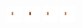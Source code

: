 ![human dark left leg-1](share/lair/human_dark_left_leg/human_dark_left_leg-1.png)
![human dark left leg-2](share/lair/human_dark_left_leg/human_dark_left_leg-2.png)
![human dark left leg-4](share/lair/human_dark_left_leg/human_dark_left_leg-4.png)
![human dark left leg-3](share/lair/human_dark_left_leg/human_dark_left_leg-3.png)
